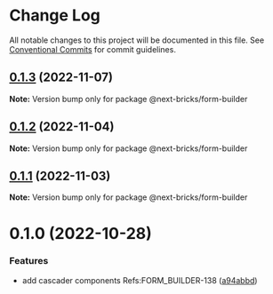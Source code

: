 # Change Log

All notable changes to this project will be documented in this file.
See [Conventional Commits](https://conventionalcommits.org) for commit guidelines.

## [0.1.3](https://github.com/easyops-cn/next-basics/compare/@next-bricks/form-builder@0.1.2...@next-bricks/form-builder@0.1.3) (2022-11-07)

**Note:** Version bump only for package @next-bricks/form-builder





## [0.1.2](https://github.com/easyops-cn/next-basics/compare/@next-bricks/form-builder@0.1.1...@next-bricks/form-builder@0.1.2) (2022-11-04)

**Note:** Version bump only for package @next-bricks/form-builder





## [0.1.1](https://github.com/easyops-cn/next-basics/compare/@next-bricks/form-builder@0.1.0...@next-bricks/form-builder@0.1.1) (2022-11-03)

**Note:** Version bump only for package @next-bricks/form-builder





# 0.1.0 (2022-10-28)


### Features

* add cascader components Refs:FORM_BUILDER-138 ([a94abbd](https://github.com/easyops-cn/next-basics/commit/a94abbdcd152f4bd37ae4d94e4b676baf9aa3d45))
